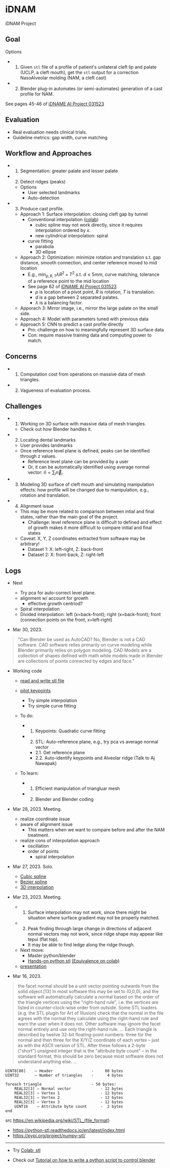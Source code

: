 # iDNAM
iDNAM Project

## Goal

Options
* 1. Given ```stl``` file of a profile of patient's unilateral cleft lip and palate (UCLP, a cleft mouth), get the ```stl``` output for a correction NasoAlveolar molding (NAM, a cleft cast)
* 2. Blender plug-in automates (or semi-automates) generation of a cast profile for NAM.

See pages 45-46 of [iDNAME AI Project 031523](https://drive.google.com/file/d/10M-K6IoRaUhvc9x9v-bFmzyEW4NTkAKx/view?usp=share_link) 

## Evaluation
* Real evaluation needs clinical trials.
* Guideline metrics: gap width, curve matching

## Workflow and Approaches
* 1. Segmentation: greater palate and lesser palate
* 2. Detect ridges (peaks)
  * Options
    * User selected landmarks
    * Auto-detection
* 3. Produce cast profile.
  * Approach 1: Surface interpolation: closing cleft gap by tunnel
    * Conventional interpolation ([colab](https://colab.research.google.com/drive/1W2Ji8KbJf5F-3c8ML_YMiUr130_L7nzw?usp=share_link))
      * cubic spline may not work directly, since it requires interpolation ordered by $x$. 
      * new cylindrical interpolation: spiral
    * curve fitting
      * parabola
      * 3D ellipse
  * Approach 2: Optimization: minimize rotation and translation s.t. gap distance, smooth connection, and center reference moved to mid location
    * E.g., $\min_{p, R, T} \lambda R^2 + T^2$ s.t. $d \leq 5mm$, curve matching, tolerance of a reference point to the mid location
    * See page 62 of [iDNAME AI Project 031523](https://drive.google.com/file/d/10M-K6IoRaUhvc9x9v-bFmzyEW4NTkAKx/view?usp=share_link)
      * $p$ is location of a pivot point, $R$ is rotation, $T$ is translation.
      * $d$ is a gap between 2 separated palates.
      * $\lambda$ is a balancing factor.
  * Apporach 3: Mirror image, i.e., mirror the large palate on the small side.
  * Approach 4: Model with parameters tuned with previous data
  * Approach 5: CNN to predict a cast profile directly
    * Pro: challenge on how to meaningfully represent 3D surface data
    * Con: require massive training data and computing power to match.

## Concerns
* 1. Computation cost from operations on massive data of mesh triangles.
* 2. Vagueness of evaluation process.

## Challenges
* 1. Working on 3D surface with massive data of mesh triangles.
  * Check out how Blender handles it.
* 2. Locating dental landmarks
  * User provides landmarks
  * Once reference level plane is defined, peaks can be identified through  z values.
    * Reference level plane can be provided by a user
    * Or, it can be automatically identified using average normal vector: $\bar{n} = \sum_i \vec{n}_i$.
* 3. Modeling 3D surface of cleft mouth and simulating manipulation effects: how profile will be changed due to manipulation, e.g., rotation and translation.
* 4. Alignment issue
  * This may be more related to comparison between intial and final states, rather than the main goal of the project.
    * Challenge: level reference plane is difficult to defined and effect of growth makes it more difficult to compare initial and final states
  * Caveat: X, Y, Z coordinates extracted from software may be arbitrary!
    * Dataset 1: X: left-right, Z: back-front
    * Dataset 2: X: front-back, Z: right-left

## Logs

* Next
  * Try pca for auto-correct level plane.
  * alignment w/ account for growth
    * effective growth centriod? 
  * Spiral interpolation
  * Divided interpolation: left (x=back-front); right (x=back-front); front (connection points on the front, x=left-right)

* Mar 30, 2023.
> "Can Blender be used as AutoCAD?
No, Blender is not a CAD software. CAD software relies primarily on curve modeling while Blender primarily relies on polygon modeling. CAD Models are a collection of shapes defined with math while models made in Blender are collections of points connected by edges and face."
* Working code
  * [read and write stl file](https://colab.research.google.com/drive/1ecNpa9p7aKYWElI07wIYfy31l1-uW_39?usp=share_link)
  * [pilot keypoints](https://colab.research.google.com/drive/1W2Ji8KbJf5F-3c8ML_YMiUr130_L7nzw?usp=share_link)
    * Try simple interpolation
    * Try simple curve fitting
  * To do:
    * 1. Keypoints: Quadratic curve fitting
    * 2. STL: Auto-reference plane, e.g., try pca vs average normal vector
      * 2.1. Get reference plane
      * 2.2. Auto-identify keypoints and Alveolar ridge (Talk to Aj Nawapak)
      
  * To learn:
    * 1. Efficient manipulation of triangluar mesh
    * 2. Blender and Blender coding
    
 
* Mar 28, 2023. Meeting.
  * realize coordinate issue
  * aware of alignment issue
    * This matters when we want to compare before and after the NAM treatment.
  * realize cons of interpolation approach
    * oscillation
    * order of points
      * spiral interpolation

* Mar 27, 2023. Solo.
  * [Cubic spline](https://docs.scipy.org/doc/scipy/reference/generated/scipy.interpolate.CubicSpline.html)
  * [Bezier spline](https://en.wikipedia.org/wiki/B%C3%A9zier_curve)
  * [3D interpolation](https://pangeo-pyinterp.readthedocs.io/en/latest/auto_examples/ex_3d.html)

* Mar 23, 2023. Meeting.

  * 1. Surface interpolation may not work, since there might be situation where surface gradient may not be properly matched.
  * 2. Peak finding through large change in directions of adjacent normal vectors may not work, since ridge shape may appear like tepui (flat top).
    * It may be able to find ledge along the ridge though.
  * Next move:
    * Master python/blender
    * [Hands-on python stl](https://github.com/tatpongkatanyukul/iDNAM/blob/main/HandsOn/readme.md) [(Equivalence on colab)](https://colab.research.google.com/drive/1Zv78AlXZGzV7_9aVnF3CCSOHrSZ4tOia)
  * [presentation](https://drive.google.com/file/d/10M-K6IoRaUhvc9x9v-bFmzyEW4NTkAKx/view?usp=share_link)

* Mar 16, 2023.

> the facet normal should be a unit vector pointing outwards from the solid object.[13] In most software this may be set to (0,0,0), and the software will automatically calculate a normal based on the order of the triangle vertices using the "right-hand rule", i.e. the vertices are listed in counter-clock-wise order from outside. Some STL loaders (e.g. the STL plugin for Art of Illusion) check that the normal in the file agrees with the normal they calculate using the right-hand rule and warn the user when it does not. Other software may ignore the facet normal entirely and use only the right-hand rule.
> ... Each triangle is described by twelve 32-bit floating-point numbers: three for the normal and then three for the X/Y/Z coordinate of each vertex – just as with the ASCII version of STL. After these follows a 2-byte ("short") unsigned integer that is the "attribute byte count" – in the standard format, this should be zero because most software does not understand anything else.
> ...
```
UINT8[80]    – Header                 -     80 bytes
UINT32       – Number of triangles    -      4 bytes

foreach triangle                      - 50 bytes:
    REAL32[3] – Normal vector             - 12 bytes
    REAL32[3] – Vertex 1                  - 12 bytes
    REAL32[3] – Vertex 2                  - 12 bytes
    REAL32[3] – Vertex 3                  - 12 bytes
    UINT16    – Attribute byte count      -  2 bytes
end
```
src https://en.wikipedia.org/wiki/STL_(file_format)

* https://python-stl.readthedocs.io/en/latest/index.html
* https://pypi.org/project/numpy-stl/

---

* Try [Colab: stl](https://colab.research.google.com/drive/1Zv78AlXZGzV7_9aVnF3CCSOHrSZ4tOia)

* Check out [Tutorial on how to write a python script to control blender](https://www.youtube.com/watch?v=rHzf3Dku_cE)
